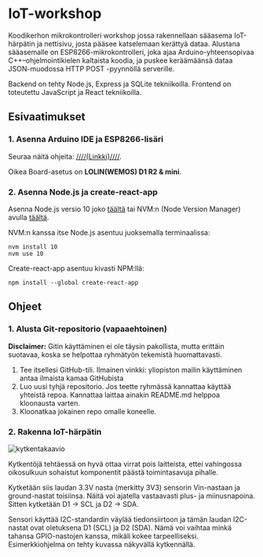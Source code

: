 # IoT-workshop
Koodikerhon mikrokontrolleri workshop jossa rakennellaan sääasema IoT-härpätin ja nettisivu, josta pääsee
katselemaan kerättyä dataa. Alustana sääasemalle on ESP8266-mikrokontrolleri, joka ajaa Arduino-yhteensopivaa 
C++–ohjelmointikielen kaltaista koodia, ja puskee keräämäänsä dataa JSON-muodossa HTTP POST -pyynnöllä serverille.

Backend on tehty Node.js, Express ja SQLite tekniikoilla. Frontend on toteutettu JavaScript ja React tekniikoilla.

## Esivaatimukset

### 1. Asenna Arduino IDE ja ESP8266-lisäri

Seuraa näitä ohjeita: [////(Linkki)////](https://randomnerdtutorials.com/how-to-install-esp8266-board-arduino-ide/).

Oikea Board-asetus on **LOLIN(WEMOS) D1 R2 & mini**.

### 2. Asenna Node.js ja create-react-app

Asenna Node.js versio 10 joko [täältä](https://nodejs.org/) tai NVM:n (Node Version Manager) avulla 
[täältä](https://github.com/creationix/nvm).

NVM:n kanssa itse Node.js asentuu juoksemalla terminaalissa:
```
nvm install 10
nvm use 10
```

Create-react-app asentuu kivasti NPM:llä:
```
npm install --global create-react-app
```

## Ohjeet
### 1. Alusta Git-repositorio (vapaaehtoinen)

**Disclaimer:** Gitin käyttäminen ei ole täysin pakollista, mutta erittäin suotavaa, koska se helpottaa ryhmätyön
tekemistä huomattavasti.

1. Tee itsellesi GitHub-tili. Ilmainen vinkki: yliopiston mailin käyttäminen antaa ilmaista kamaa GitHubista
2. Luo uusi tyhjä repositorio. Jos teette ryhmässä kannattaa käyttää yhteistä repoa. Kannattaa laittaa ainakin 
README.md helppoa kloonausta varten.
3. Kloonatkaa jokainen repo omalle koneelle.

### 2. Rakenna IoT-härpätin

![kytkentakaavio](https://github.com/DigitKoodit/mikrokontrolleri-workshop/blob/master/schematic.png)

Kytkentöjä tehtäessä on hyvä ottaa virrat pois laitteista, ettei vahingossa oikosulkuun sohaistut komponentit päästä toimintasavuja pihalle. 

Kytketään siis laudan 3.3V nasta (merkitty 3V3) sensorin Vin-nastaan ja ground-nastat toisiinsa. Näitä voi ajatella vastaavasti plus- ja miinusnapoina. Sitten kytketään D1 -> SCL ja D2 -> SDA.

Sensori käyttää I2C-standardin väylää tiedonsiirtoon ja tämän laudan I2C-nastat ovat oletuksena D1 (SCL) ja D2 (SDA). Nämä voi vaihtaa minkä tahansa GPIO-nastojen kanssa, mikäli kokee tarpeelliseksi. Esimerkkiohjelma on tehty kuvassa näkyvällä kytkennällä.
